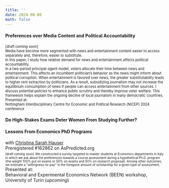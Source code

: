 ```yaml
---
title: ''
date: 2024-08-08
math: false
---
```

#### Preferences over Media Content and Political Accountability
<span style="font-size:0.8em;">[draft coming soon]</span> \
<span style="font-size:0.8em;">Media have become more segmented with news and entertainment content easier to access separately and, therefore, easier to substitute.  
In this paper, I study how relative demand for news and entertainment affects political accountability.  
In a two-period
principal-agent model, voters allocate their time between news and entertainment.
This affects an incumbent politician’s behavior as the news might inform about political corruption. When entertainment is favored over news, the greater substitutability
leads to higher rent extraction by politicians. As a result, subsidizing journalism may
not increase the equilibrium consumption of news if people can access entertainment
from other sources. I discuss potential policies to enhance public scrutiny and thereby
improve voter welfare. This framework helps explain the ongoing decline of local journalism in many democratic countries.</span> \
<span style="font-size:0.8em;"> Presented at:\
Nottingham Interdisciplinary Centre for Economic and Political Research (NICEP) 2024 conference <span style="font-size:0.8em;">

#### Do High-Stakes Exams Deter Women From Studying Further?
#### Lessons From Economics PhD Programs
with [Christina Sarah Hauser](https://sites.google.com/view/christinasarahhauser)\
Preregistered #162862 on AsPredicted.org\
<span style="font-size:0.7em;">[draft coming soon]</span>
<span style="font-size:0.7em;"> We constructed a survey targeted to master students at Economics departments in Italy in which we ask about the preferences towards a course assessment during a hypothetical Ph.D. program (the weight 100% put on exams or 50% on exams and 50% on research proposal). Among other outcomes, we estimate a "willingness-to-pay" in the foregone amount of scholarship for a given type of assessment. </span> \
Presented at:\
Behavioral and Experimental Economics Network (BEEN) workshop, University of Turin (*upcoming*)